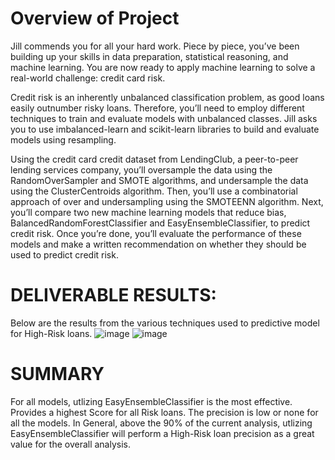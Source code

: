# Overview of Project
Jill commends you for all your hard work. Piece by piece, you’ve been building up your skills in data preparation, statistical reasoning, and machine learning. You are now ready to apply machine learning to solve a real-world challenge: credit card risk.

Credit risk is an inherently unbalanced classification problem, as good loans easily outnumber risky loans. Therefore, you’ll need to employ different techniques to train and evaluate models with unbalanced classes. Jill asks you to use imbalanced-learn and scikit-learn libraries to build and evaluate models using resampling.

Using the credit card credit dataset from LendingClub, a peer-to-peer lending services company, you’ll oversample the data using the RandomOverSampler and SMOTE algorithms, and undersample the data using the ClusterCentroids algorithm. Then, you’ll use a combinatorial approach of over and undersampling using the SMOTEENN algorithm. Next, you’ll compare two new machine learning models that reduce bias, BalancedRandomForestClassifier and EasyEnsembleClassifier, to predict credit risk. Once you’re done, you’ll evaluate the performance of these models and make a written recommendation on whether they should be used to predict credit risk.
# DELIVERABLE RESULTS:
Below are the results from the various techniques used to predictive model for High-Risk loans.
![image](https://user-images.githubusercontent.com/90371048/149712556-f71a64f8-188e-4461-ac7c-86ac6adf62fb.png)
![image](https://user-images.githubusercontent.com/90371048/149713080-d1fd0224-8fb3-49bd-99d2-4dddfa44ab86.png)


# SUMMARY
For all models, utlizing EasyEnsembleClassifier is the most effective. Provides a highest Score for all Risk loans. The precision is low or none for all the models. In General, above the 90% of the current analysis, utlizing EasyEnsembleClassifier will perform a High-Risk loan precision as a great value for the overall analysis.

